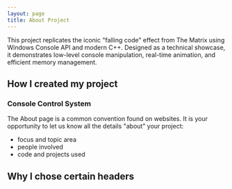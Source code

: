 ```yaml
---
layout: page
title: About Project
---
```


This project replicates the iconic "falling code" effect from The Matrix using Windows Console API and modern C++. Designed as a technical showcase, it demonstrates low-level console manipulation, real-time animation, and efficient memory management.


## How I created my project

### Console Control System



The About page is a common convention found on websites.
It is your opportunity to let us know all the details "about" your project:

- focus and topic area
- people involved
- code and projects used

## Why I chose certain headers
